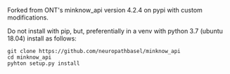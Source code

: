 Forked from ONT's minknow_api version 4.2.4 on pypi with custom modifications.

Do not install with pip, but, preferentially in a venv with python 3.7 (ubuntu 18.04) install as follows:
```
git clone https://github.com/neuropathbasel/minknow_api
cd minknow_api
pyhton setup.py install
```
